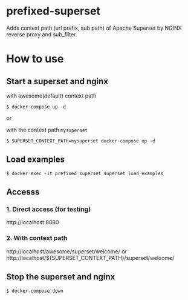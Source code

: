 # prefixed-superset

Adds context path (url prefix, sub path) of Apache Superset by NGINX reverse proxy and sub_filter.

# How to use

## Start a superset and nginx

with awesome(default) context path
```
$ docker-compose up -d 
```

or

with the context path `mysuperset`
```
$ SUPERSET_CONTEXT_PATH=mysuperset docker-compose up -d
```

## Load examples

```
$ docker exec -it prefixed_superset superset load_examples
```

## Accesss

### 1. Direct access (for testing)

http://localhost:8080

### 2. With context path

http://localhost/awesome/superset/welcome/ or http://localhost/${SUPERSET_CONTEXT_PATH}/superset/welcome/


## Stop the superset and nginx

```
$ docker-compose down
```

